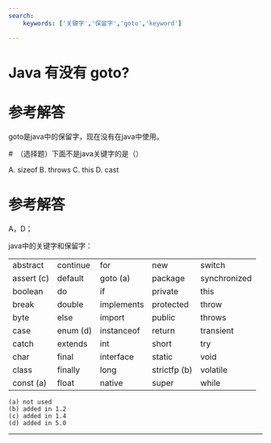 ```yaml
---
search:
    keywords: ['关键字','保留字','goto','keyword']

---
```



# Java 有没有 goto?

# 参考解答

goto是java中的保留字，现在没有在java中使用。


#　（选择题）下面不是java关键字的是（）

A. sizeof 
B. throws 
C. this 
D. cast

# 参考解答
A，D；


java中的关键字和保留字：

|  |   |   |   |   |
| --- | --- | --- | --- | --- |
| abstract | continue | for | new | switch |
| assert \(c\) | default | goto \(a\) | package | synchronized |
| boolean | do | if | private | this |
| break | double | implements | protected | throw |
| byte | else | import | public | throws |
| case | enum \(d\) | instanceof | return | transient |
| catch | extends | int | short | try |
| char | final | interface | static | void |
| class | finally | long | strictfp \(b\) | volatile |
| const \(a\) | float | native | super | while |

```
(a) not used
(b) added in 1.2
(c) added in 1.4
(d) added in 5.0 
```

---



